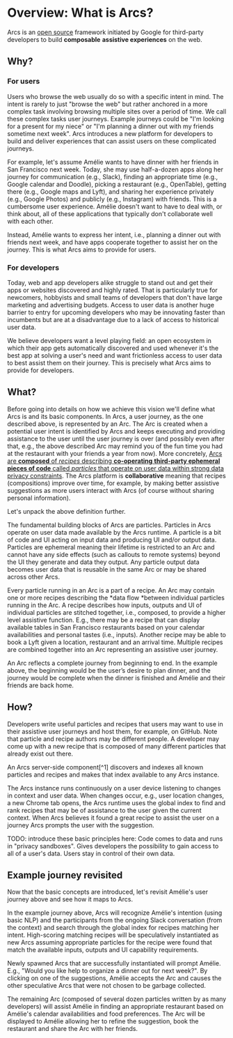 # Overview: What is Arcs?

Arcs is an [open source](https://github.com/PolymerLabs/arcs) framework initiated by Google for third-party developers to build **composable** **assistive experiences** on the web.

## Why?

### For users

Users who browse the web usually do so with a specific intent in mind. The intent is rarely to just "browse the web" but rather anchored in a more complex task involving browsing multiple sites over a period of time. We call these complex tasks user journeys. Example journeys could be "I'm looking for a present for my niece" or "I'm planning a dinner out with my friends sometime next week". Arcs introduces a new platform for developers to build and deliver experiences that can assist users on these complicated journeys.

For example, let's assume Amélie wants to have dinner with her friends in San Francisco next week. Today, she may use half-a-dozen apps along her journey for communication (e.g., Slack), finding an appropriate time (e.g., Google calendar and Doodle), picking a restaurant (e.g., OpenTable), getting there (e.g., Google maps and Lyft), and sharing her experience privately (e.g., Google Photos) and publicly (e.g., Instagram) with friends. This is a cumbersome user experience. Amélie doesn't want to have to deal with, or think about, all of these applications that typically don't collaborate well with each other.

Instead, Amélie wants to express her intent, i.e., planning a dinner out with friends next week, and have apps cooperate together to assist her on the journey. This is what Arcs aims to provide for users.


### For developers

Today, web and app developers alike struggle to stand out and get their apps or websites discovered and highly rated. That is particularly true for newcomers, hobbyists and small teams of developers that don't have large marketing and advertising budgets. Access to user data is another huge barrier to entry for upcoming developers who may be innovating faster than incumbents but are at a disadvantage due to a lack of access to historical user data.

We believe developers want a level playing field: an open ecosystem in which their app gets automatically discovered and used whenever it's the best app at solving a user's need and want frictionless access to user data to best assist them on their journey. This is precisely what Arcs aims to provide for developers.


## What?

Before going into details on how we achieve this vision we'll define what Arcs is and its basic components. In Arcs, a user journey, as the one described above, is represented by an Arc. The Arc is created when a potential user intent is identified by Arcs and keeps executing and providing assistance to the user until the user journey is over (and possibly even after that, e.g., the above described Arc may remind you of the fun time you had at the restaurant with your friends a year from now). More concretely, <ins>Arcs are **composed** of *recipes* describing **co-operating** **third-party ephemeral pieces of code** called *particles* that operate on user data within strong data privacy constraints</ins>. The Arcs platform is **collaborative** meaning that recipes (compositions) improve over time, for example, by making better assistive suggestions as more users interact with Arcs (of course without sharing personal information).

Let's unpack the above definition further.

The fundamental building blocks of Arcs are particles. Particles in Arcs operate on user data made available by the Arcs runtime. A particle is a bit of code and UI acting on input data and producing UI and/or output data. Particles are ephemeral meaning their lifetime is restricted to an Arc and cannot have any side effects (such as callouts to remote systems) beyond the UI they generate and data they output. Any particle output data becomes user data that is reusable in the same Arc or may be shared across other Arcs.

Every particle running in an Arc is a part of a recipe. An Arc may contain one or more recipes describing the *data flow *between individual particles running in the Arc. A recipe describes how inputs, outputs and UI of individual particles are stitched together, i.e., composed, to provide a higher level assistive function. E.g., there may be a recipe that can display available tables in San Francisco restaurants based on your calendar availabilities and personal tastes (i.e., inputs). Another recipe may be able to book a Lyft given a location, restaurant and an arrival time. Multiple recipes are combined together into an Arc representing an assistive user journey.

An Arc reflects a complete journey from beginning to end. In the example above, the beginning would be the user’s desire to plan dinner, and the journey would be complete when the dinner is finished and Amélie and their friends are back home.

## How?

Developers write useful particles and recipes that users may want to use in their assistive user journeys and host them, for example, on GitHub. Note that particle and recipe authors may be different people. A developer may come up with a new recipe that is composed of many different particles that already exist out there.

An Arcs server-side component[^1] discovers and indexes all known particles and recipes and makes that index available to any Arcs instance.

The Arcs instance runs continuously on a user device listening to changes in context and user data. When changes occur, e.g., user location changes, a new Chrome tab opens, the Arcs runtime uses the global index to find and rank recipes that may be of assistance to the user given the current context. When Arcs believes it found a great recipe to assist the user on a journey Arcs prompts the user with the suggestion.

TODO: introduce these basic principles here: Code comes to data and runs in "privacy sandboxes". Gives developers the possibility to gain access to all of a user's data. Users stay in control of their own data.


## Example journey revisited

Now that the basic concepts are introduced, let's revisit Amélie's user journey above and see how it maps to Arcs.

In the example journey above, Arcs will recognize Amélie's intention (using basic NLP) and the participants from the ongoing Slack conversation (from the context) and search through the global index for recipes matching her intent. High-scoring matching recipes will be speculatively instantiated as new Arcs assuming appropriate particles for the recipe were found that match the available inputs, outputs and UI capability requirements.

Newly spawned Arcs that are successfully instantiated will prompt Amélie. E.g., "Would you like help to organize a dinner out for next week?". By clicking on one of the suggestions, Amélie accepts the Arc and causes the other speculative Arcs that were not chosen to be garbage collected.

The remaining Arc (composed of several dozen particles written by as many developers) will assist Amélie in finding an appropriate restaurant based on Amélie's calendar availabilities and food preferences. The Arc will be displayed to Amélie allowing her to refine the suggestion, book the restaurant and share the Arc with her friends.

